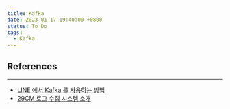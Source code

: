 ```yaml
---
title: Kafka
date: 2023-01-17 19:40:00 +0800
status: To Do
tags:
  - Kafka
---
```


## References

---

- [LINE 에서 Kafka 를 사용하는 방법](https://engineering.linecorp.com/ko/blog/how-to-use-kafka-in-line-1/)
- [29CM 로그 수집 시스템 소개](https://medium.com/29cm/29cm-%EB%A1%9C%EA%B7%B8-%EC%88%98%EC%A7%91-%EC%8B%9C%EC%8A%A4%ED%85%9C-%EC%86%8C%EA%B0%9C-e7955d7deec6)
